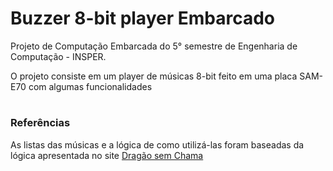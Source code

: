 # Buzzer 8-bit player Embarcado
Projeto de Computação Embarcada do 5° semestre de Engenharia de Computação - INSPER.

 O projeto consiste em um player de músicas 8-bit feito em uma placa SAM-E70 com algumas funcionalidades

## 




#
### Referências
As listas das músicas e a lógica de como utilizá-las foram baseadas da lógica apresentada no site [Dragão sem Chama](https://dragaosemchama.com/en/2019/02/songs-for-arduino/)


<!--stackedit_data:
eyJoaXN0b3J5IjpbMTQ3NzI5MTQ5NSwtMTE3OTEwMDkzMywtMj
kyNDI5OTkzLDEyMjI2Nzc5NjMsMTgwNDY3MjExMSwxNzkyMjEw
NDgwXX0=
-->